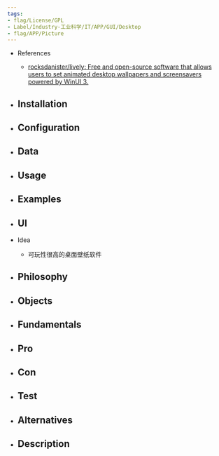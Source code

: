 ```yaml
---
tags:
- flag/License/GPL
- Label/Industry-工业科学/IT/APP/GUI/Desktop
- flag/APP/Picture
---
```


- References
    - [rocksdanister/lively: Free and open-source software that allows users to set animated desktop wallpapers and screensavers powered by WinUI 3.](https://github.com/rocksdanister/lively)

- Installation
    - 

- Configuration
    - 

- Data
    - 

- Usage
    - 

- Examples
    - 

- UI
    - 

- Idea
    - 可玩性很高的桌面壁纸软件

- Philosophy
    - 

- Objects
    - 

- Fundamentals
    - 

- Pro
    - 

- Con
    - 

- Test
    - 

- Alternatives
    - 

- Description
    - 
